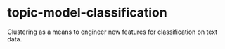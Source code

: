 # topic-model-classification
Clustering as a means to engineer new features for classification on text data.
